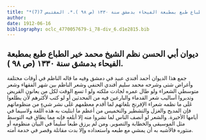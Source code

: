 ```yaml
---
title: "*مطبوعات ومخطوطات : ديوان أبي الحسن نظم الشيخ محمد خير الطباع طبع بمطبعة الفيحاء بدمشق سنة ١٣٣٠ (ص ٩٨ ).*. المقتبس 7(7)"
author: 
date: 1912-06-16
bibliography: oclc_4770057679-i_78-div_6.d1e2815.bib
---
```




##  ديوان أبي الحسن   نظم الشيخ محمد خير الطباع طبع بمطبعة الفيحاء بدمشق سنة  ١٣٣٠   (ص  ٩٨  ). 


 جمع هذا الديوان أحمد أفندي عبيد في دمشق وفيه ما قاله الناظم في أوقات مختلفة وأغراض شتى وشرحه محمد سليم أفندي الحنفي وشعر الناظم بين شهر الفقهاء وشعر متوسطي الشعراء ولو طال عمره لجادت ملكته ولو ا  تسع  الوقت لكل من يعانون القريض وتدبروا أساليب شعر القدماء والبارعين فيه من المحدثين أو لو كتب لأكثرهم لأن يطلعوا عَلَى ما نظمه شعراء الإفرنج بلغاتهم لما أقدم معظمهم عَلَى نشر شيءٍ من منظوماتهم فإن المديح والغزل والتشطير والتخميس من أعظم ما ابتليت به هذه اللغة ولاسيما في أيامها الأخيرة. والشعر لو أنصف الناس لما نشروا منه إلا أبلغه فإنه مما يطاق فيه التوسط مثل الموسيقى والخطابة والتصوير. ومن لم يرزق طبعاً سليماً في البيان منظومه أو منثوره فالأشبه به أن يمشي مع طبعه واستعداده وإلا بدت مقاتلة وقصر في خدمة أمته. 
